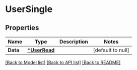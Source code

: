 # UserSingle

## Properties
Name | Type | Description | Notes
------------ | ------------- | ------------- | -------------
**Data** | [***UserRead**](UserRead.md) |  | [default to null]

[[Back to Model list]](../README.md#documentation-for-models) [[Back to API list]](../README.md#documentation-for-api-endpoints) [[Back to README]](../README.md)

